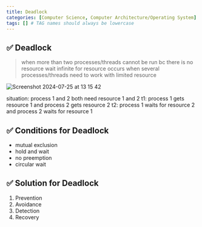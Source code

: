 ```yaml
---
title: Deadlock
categories: [Computer Science, Computer Architecture/Operating System]
tags: [] # TAG names should always be lowercase
---
```


## ✅ Deadlock

> when more than two processes/threads cannot be run bc there is no resource
> wait infinite for resource
> occurs when several processes/threads need to work with limited resource

![Screenshot 2024-07-25 at 13 15 42](https://github.com/user-attachments/assets/94f5d409-9415-4636-9f87-6853792aab4a)

situation: process 1 and 2 both need resource 1 and 2
t1: process 1 gets resource 1 and process 2 gets resource 2
t2: process 1 waits for resource 2 and process 2 waits for resource 1

## ✅ Conditions for Deadlock

- mutual exclusion
- hold and wait
- no preemption
- circular wait

## ✅ Solution for Deadlock

1. Prevention
2. Avoidance
3. Detection
4. Recovery
